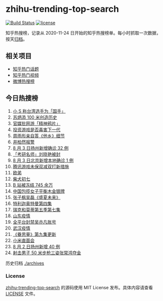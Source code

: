 # zhihu-trending-top-search

[![Build Status](https://github.com/justjavac/zhihu-trending-top-search/workflows/ci/badge.svg?branch=main)](https://github.com/justjavac/zhihu-trending-top-search/actions)
[![license](https://img.shields.io/github/license/justjavac/zhihu-trending-top-search)](https://github.com/justjavac/zhihu-trending-top-search/blob/main/LICENSE)

知乎热搜榜，记录从 2020-11-24 日开始的知乎热搜榜单。每小时抓取一次数据，按天[归档](./archives)。

## 相关项目

- [知乎热门话题](https://github.com/justjavac/zhihu-trending-hot-questions)
- [知乎热门视频](https://github.com/justjavac/zhihu-trending-hot-video)
- [微博热搜榜](https://github.com/justjavac/weibo-trending-hot-search)

## 今日热搜榜

<!-- BEGIN -->
<!-- 最后更新时间 Wed Aug 04 2021 14:08:09 GMT+0800 (China Standard Time) -->

1. [小 S 称台湾选手为「国手」](https://www.zhihu.com/search?q=小s)
1. [苏炳添 100 米创造历史](https://www.zhihu.com/search?q=苏炳添)
1. [官媒批网游「精神鸦片」](https://www.zhihu.com/search?q=网络游戏)
1. [投资游戏是否毒害下一代](https://www.zhihu.com/search?q=网络游戏)
1. [周雨彤亲自答《他乡》细节](https://www.zhihu.com/search?q=我在他乡挺好的)
1. [井柏然报警](https://www.zhihu.com/search?q=井柏然)
1. [8 月 3 日扬州新增确诊 32 例](https://www.zhihu.com/search?q=扬州)
1. [「考研名师」刘晓艳被封](https://www.zhihu.com/search?q=刘晓艳)
1. [8 月 3 日北京新增本地确诊 1 例](https://www.zhihu.com/search?q=北京疫情)
1. [腾讯游戏未保双减双打新措施](https://www.zhihu.com/search?q=腾讯游戏)
1. [欧弟](https://www.zhihu.com/search?q=欧弟离婚)
1. [柴犬初七](https://www.zhihu.com/search?q=柴犬初七)
1. [B 站被冻结 745 余万](https://www.zhihu.com/search?q=哔哩哔哩)
1. [中国包揽女子平衡木金银牌](https://www.zhihu.com/search?q=平衡木)
1. [张子枫吴磊《盛夏未来》](https://www.zhihu.com/search?q=盛夏未来)
1. [特利迦奥特曼第四集](https://www.zhihu.com/search?q=特利迦奥特曼)
1. [瑞克和莫蒂第五季第七集](https://www.zhihu.com/search?q=瑞克和莫蒂)
1. [山东疫情](https://www.zhihu.com/search?q=山东)
1. [全平台封禁吴亦凡账号](https://www.zhihu.com/search?q=吴亦凡封号)
1. [武汉疫情](https://www.zhihu.com/search?q=武汉疫情)
1. [《眷思量》第九集更新](https://www.zhihu.com/search?q=眷思量)
1. [小米直面会](https://www.zhihu.com/search?q=小米直面会)
1. [8 月 2 日扬州新增 40 例](https://www.zhihu.com/search?q=扬州)
1. [射击男子 50 米步枪三姿张常鸿夺金](https://www.zhihu.com/search?q=张常鸿)

<!-- END -->

历史归档 [./archives](./archives)

### License

[zhihu-trending-top-search](https://github.com/justjavac/zhihu-trending-top-search)
的源码使用 MIT License 发布。具体内容请查看 [LICENSE](./LICENSE) 文件。
